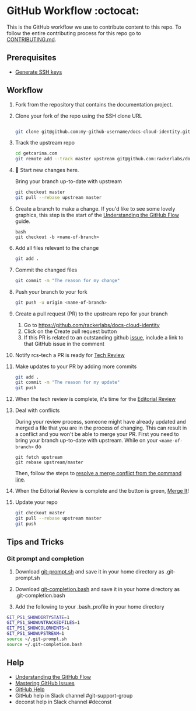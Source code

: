 # GitHub Workflow :octocat:

This is the GitHub workflow we use to contribute content to this repo. To follow the 
entire contributing process for this repo go to [CONTRIBUTING.md](CONTRIBUTING.md).

## Prerequisites

* [Generate SSH keys](https://help.github.com/articles/generating-ssh-keys/)

## Workflow

1. Fork from the repository that contains the documentation project. 

2. Clone your fork of the repo using the SSH clone URL

    ```bash

    git clone git@github.com:my-github-username/docs-cloud-identity.git

    ```

3. Track the upstream repo
    
    ```bash
    cd getcarina.com
    git remote add --track master upstream git@github.com:rackerlabs/docs-cloud-identity.git
    
    ```

4. :sunrise: Start new changes here.

    Bring your branch up-to-date with upstream
   
    ```bash
    git checkout master
    git pull --rebase upstream master
    ```

5. Create a branch to make a change. If you'd like to see some lovely graphics, 
   this step is the start of the 
   [Understanding the GitHub Flow](https://guides.github.com/introduction/flow/index.html) 
   guide.
    
    ```
    bash
    git checkout -b <name-of-branch>
    ```

6. Add all files relevant to the change
    ```bash
    git add .
    ```

7. Commit the changed files
    ```bash
    git commit -m "The reason for my change"
    ```

8. Push your branch to your fork
    ```bash
    git push -u origin <name-of-branch>
    ```

9. Create a pull request (PR) to the upstream repo for your branch

    1. Go to https://github.com/rackerlabs/docs-cloud-identity
    2. Click on the Create pull request button
    3. If this PR is related to an outstanding github 
    [issue](https://github.com/rackerlabs/docs-cloud-identity/issues), include a link to that GitHub issue in the comment

10. Notify rcs-tech a PR is ready for [Tech Review](CONTRIBUTING.md#technical-review)

11. Make updates to your PR by adding more commits
    ```bash
    git add .
    git commit -m "The reason for my update"
    git push
    ```

12. When the tech review is complete, it's time for the [Editorial Review](CONTRIBUTING.md#editorial-review)

13. Deal with conflicts

    During your review process, someone might have already updated and merged a file that 
    you are in the process of changing. This can result in a conflict and you won't be 
    able to merge your PR. First you need to bring your branch up-to-date with upstream. 
    While on your `<name-of-branch>` do
    
    ```
    git fetch upstream
    git rebase upstream/master
    ```
    
    Then, follow the steps to [resolve a merge conflict from the command line](https://help.github.com/articles/resolving-a-merge-conflict-from-the-command-line/).

14. When the Editorial Review is complete and the button is green, [Merge It](CONTRIBUTING.md#merge-it)!

15. Update your repo

    ```bash
    git checkout master
    git pull --rebase upstream master
    git push
    ```

## Tips and Tricks

### Git prompt and completion

1. Download 
[git-prompt.sh](https://raw.githubusercontent.com/git/git/master/contrib/completion/git-prompt.sh) 
and save it in your home directory as .git-prompt.sh
   
1. Download 
[git-completion.bash](https://github.com/git/git/blob/master/contrib/completion/git-completion.bash) 
and save it in your home directory as .git-completion.bash

1. Add the following to your .bash_profile in your home directory

```bash
GIT_PS1_SHOWDIRTYSTATE=1
GIT_PS1_SHOWUNTRACKEDFILES=1
GIT_PS1_SHOWCOLORHINTS=1
GIT_PS1_SHOWUPSTREAM=1
source ~/.git-prompt.sh
source ~/.git-completion.bash
```

## Help

* [Understanding the GitHub Flow](https://guides.github.com/introduction/flow/index.html)
* [Mastering GitHub Issues](https://guides.github.com/features/issues/)
* [GitHub Help](https://help.github.com/)
* GitHub help in Slack channel #git-support-group
* deconst help in Slack channel #deconst

